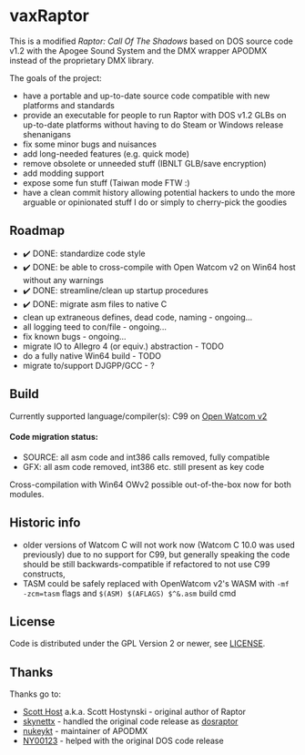# vaxRaptor
This is a modified _Raptor: Call Of The Shadows_ based on DOS source code v1.2
with the Apogee Sound System and the DMX wrapper APODMX instead of the proprietary DMX library.

The goals of the project:
 * have a portable and up-to-date source code compatible with new platforms and standards
 * provide an executable for people to run Raptor with DOS v1.2 GLBs on up-to-date
   platforms without having to do Steam or Windows release shenanigans
 * fix some minor bugs and nuisances
 * add long-needed features (e.g. quick mode)
 * remove obsolete or unneeded stuff (IBNLT GLB/save encryption)
 * add modding support
 * expose some fun stuff (Taiwan mode FTW :)
 * have a clean commit history allowing potential hackers to undo the more arguable
  or opinionated stuff I do or simply to cherry-pick the goodies
  
## Roadmap
 * ✔️ DONE: standardize code style
 * ✔️ DONE: be able to cross-compile with Open Watcom v2 on Win64 host without any warnings
 * ✔️ DONE: streamline/clean up startup procedures
 * ✔️ DONE: migrate asm files to native C
 * clean up extraneous defines, dead code, naming - ongoing...
 * all logging teed to con/file - ongoing...
 * fix known bugs - ongoing...
 * migrate IO to Allegro 4 (or equiv.) abstraction - TODO
 * do a fully native Win64 build - TODO
 * migrate to/support DJGPP/GCC - ?

## Build
 Currently supported language/compiler(s): C99 on [Open Watcom v2](https://github.com/open-watcom/open-watcom-v2)

#### Code migration status:
 * SOURCE: all asm code and int386 calls removed, fully compatible
 * GFX: all asm code removed, int386 etc. still present as key code

Cross-compilation with Win64 OWv2 possible out-of-the-box now for both modules.

## Historic info
 * older versions of Watcom C will not work now (Watcom C 10.0 was used previously)
   due to no support for C99, but generally speaking the code should be still
   backwards-compatible if refactored to not use C99 constructs,
 * TASM could be safely replaced with OpenWatcom v2's WASM
   with `-mf -zcm=tasm` flags and `$(ASM) $(AFLAGS) $^&.asm` build cmd
 
## License
Code is distributed under the GPL Version 2 or newer, see [LICENSE](https://github.com/FyiurAmron/dosraptor/blob/master/LICENSE).

## Thanks
Thanks go to:
 * [Scott Host](https://www.mking.com) a.k.a. Scott Hostynski - original author of Raptor
 * [skynettx](https://github.com/skynettx) - handled the original code release as [dosraptor](https://github.com/skynettx/dosraptor)
 * [nukeykt](https://github.com/nukeykt) - maintainer of APODMX
 * [NY00123](https://github.com/NY00123) - helped with the original DOS code release
